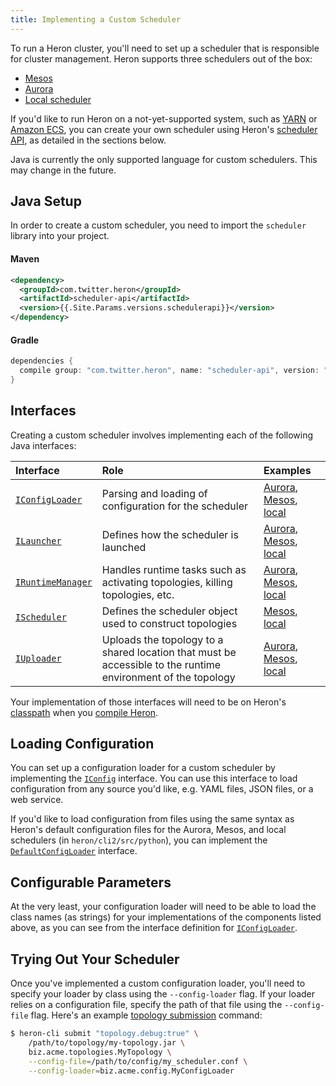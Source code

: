 ```yaml
---
title: Implementing a Custom Scheduler
---
```


To run a Heron cluster, you'll need to set up a scheduler that is responsible
for cluster management. Heron supports three schedulers out of the box:

* [Mesos](../../operators/deployment/mesos)
* [Aurora](../../operators/deployment/aurora)
* [Local scheduler](../../operators/deployment/local)

If you'd like to run Heron on a not-yet-supported system, such as
[YARN](https://hadoop.apache.org/docs/current/hadoop-yarn/hadoop-yarn-site/YARN.html)
or [Amazon ECS](https://aws.amazon.com/ecs/), you can create your own scheduler
using Heron's [scheduler API](../api/scheduler/index.html), as detailed in the
sections below.

Java is currently the only supported language for custom schedulers. This may
change in the future.

## Java Setup

In order to create a custom scheduler, you need to import the `scheduler`
library into your project.

#### Maven

```xml
<dependency>
  <groupId>com.twitter.heron</groupId>
  <artifactId>scheduler-api</artifactId>
  <version>{{.Site.Params.versions.schedulerapi}}</version>
</dependency>
```
#### Gradle

```groovy
dependencies {
  compile group: "com.twitter.heron", name: "scheduler-api", version: "{{.Site.Params.versions.schedulerapi}}"
}
```

## Interfaces

Creating a custom scheduler involves implementing each of the following Java
interfaces:

Interface | Role | Examples
:-------- |:---- |:--------
[`IConfigLoader`](../api/scheduler/com/twitter/heron/scheduler/api/IConfigLoader.html) | Parsing and loading of configuration for the scheduler | [Aurora](../api/scheduler/com/twitter/heron/scheduler/aurora/AuroraConfigLoader.html), [Mesos](../api/scheduler/com/twitter/heron/scheduler/mesos/MesosConfigLoader.html), [local](../api/scheduler/com/twitter/heron/scheduler/local/LocalConfigLoader.html)
[`ILauncher`](../api/scheduler/com/twitter/heron/scheduler/api/ILauncher.html) | Defines how the scheduler is launched | [Aurora](../api/scheduler/com/twitter/heron/scheduler/aurora/AuroraLauncher.html), [Mesos](../api/scheduler/com/twitter/heron/scheduler/mesos/MesosLauncher.html), [local](../api/scheduler/com/twitter/heron/scheduler/local/LocalLauncher.html)
[`IRuntimeManager`](../api/scheduler/com/twitter/heron/scheduler/api/IRuntimeManager.html) | Handles runtime tasks such as activating topologies, killing topologies, etc. | [Aurora](../api/scheduler/com/twitter/heron/scheduler/aurora/AuroraTopologyRuntimeManager.html), [Mesos](../api/scheduler/com/twitter/heron/scheduler/mesos/MesosTopologyRuntimeManager.html), [local](../api/scheduler/com/twitter/heron/scheduler/local/LocalTopologyRuntimeManager.html)
[`IScheduler`](../api/scheduler/com/twitter/heron/scheduler/api/IScheduler.html) | Defines the scheduler object used to construct topologies | [Mesos](../api/scheduler/com/twitter/heron/scheduler/mesos/MesosScheduler.html), [local](../api/scheduler/com/twitter/heron/scheduler/local/LocalScheduler.html)
[`IUploader`](../api/scheduler/com/twitter/heron/scheduler/api/IUploader.html) | Uploads the topology to a shared location that must be accessible to the runtime environment of the topology | [Aurora](), [Mesos](), [local](../api/scheduler/com/twitter/heron/scheduler/local/LocalUploader.html)

Your implementation of those interfaces will need to be on Heron's
[classpath](https://docs.oracle.com/javase/tutorial/essential/environment/paths.html)
when you [compile Heron](../../developers/compiling).

## Loading Configuration

You can set up a configuration loader for a custom scheduler by implementing the
[`IConfig`](../api/scheduler/com/twitter/heron/scheduler/api/IConfig.html)
interface. You can use this interface to load configuration from any source
you'd like, e.g. YAML files, JSON files, or a web service.

If you'd like to load configuration from files using the same syntax as Heron's
default configuration files for the Aurora, Mesos, and local schedulers (in
`heron/cli2/src/python`), you can implement the
[`DefaultConfigLoader`](../api/scheduler/com/twitter/heron/scheduler/util/DefaultConfigLoader.html)
interface.

## Configurable Parameters

At the very least, your configuration loader will need to be able to load the
class names (as strings) for your implementations of the components listed
above, as you can see from the interface definition for
[`IConfigLoader`](../api/scheduler/com/twitter/heron/scheduler/api/IConfigLoader.html).

## Trying Out Your Scheduler

Once you've implemented a custom configuration loader, you'll need to specify
your loader by class using the `--config-loader` flag. If your loader relies on
a configuration file, specify the path of that file using the `--config-file`
flag. Here's an example [topology
submission](../../operators/heron-cli#submitting-a-topology) command:

```bash
$ heron-cli submit "topology.debug:true" \
    /path/to/topology/my-topology.jar \
    biz.acme.topologies.MyTopology \
    --config-file=/path/to/config/my_scheduler.conf \
    --config-loader=biz.acme.config.MyConfigLoader
```
